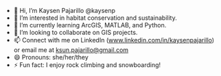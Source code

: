 - 👋 Hi, I’m Kaysen Pajarillo @kaysenp
- 👀 I’m interested in habitat conservation and sustainability.
- 🌱 I’m currently learning ArcGIS, MATLAB, and Python.
- 💞️ I’m looking to collaborate on GIS projects.
- 📫 Connect with me on LinkedIn (www.linkedin.com/in/kaysenpajarillo) or email me at ksun.pajarillo@gmail.com
- 😄 Pronouns: she/her/they
- ⚡ Fun fact: I enjoy rock climbing and snowboarding!

<!---
kaysenp/kaysenp is a ✨ special ✨ repository because its `README.md` (this file) appears on your GitHub profile.
You can click the Preview link to take a look at your changes.
--->
